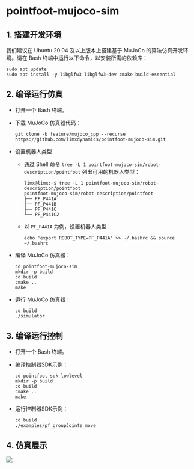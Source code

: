 # pointfoot-mujoco-sim



## 1. 搭建开发环境

我们建议在 Ubuntu 20.04 及以上版本上搭建基于 MuJoCo 的算法仿真开发环境。请在 Bash 终端中运行以下命令，以安装所需的依赖库：

```
sudo apt update
sudo apt install -y libglfw3 libglfw3-dev cmake build-essential
```



## 2. 编译运行仿真

- 打开一个 Bash 终端。

- 下载 MuJoCo 仿真器代码：

  ```
  git clone -b feature/mujoco_cpp --recurse https://github.com/limxdynamics/pointfoot-mujoco-sim.git
  ```

- 设置机器人类型

  - 通过 Shell 命令 `tree -L 1 pointfoot-mujoco-sim/robot-description/pointfoot` 列出可用的机器人类型：

    ```
    limx@limx:~$ tree -L 1 pointfoot-mujoco-sim/robot-description/pointfoot
    pointfoot-mujoco-sim/robot-description/pointfoot
    ├── PF_P441A
    ├── PF_P441B
    ├── PF_P441C
    └── PF_P441C2
    
    ```

  - 以 `PF_P441A` 为例，设置机器人类型：

    ```
    echo 'export ROBOT_TYPE=PF_P441A' >> ~/.bashrc && source ~/.bashrc
    ```

- 编译 MuJoCo 仿真器：

  ```
  cd pointfoot-mujoco-sim
  mkdir -p build
  cd build
  cmake ..
  make
  ```

- 运行 MuJoCo 仿真器：

  ```
  cd build
  ./simulator
  ```

  

## 3. 编译运行控制

- 打开一个 Bash 终端。

- 编译控制器SDK示例：

  ```
  cd pointfoot-sdk-lowlevel
  mkdir -p build
  cd build
  cmake ..
  make
  ```

- 运行控制器SDK示例：

  ```
  cd build
  ./examples/pf_groupJoints_move
  ```



## 4. 仿真展示

![](doc/simulator.gif)

